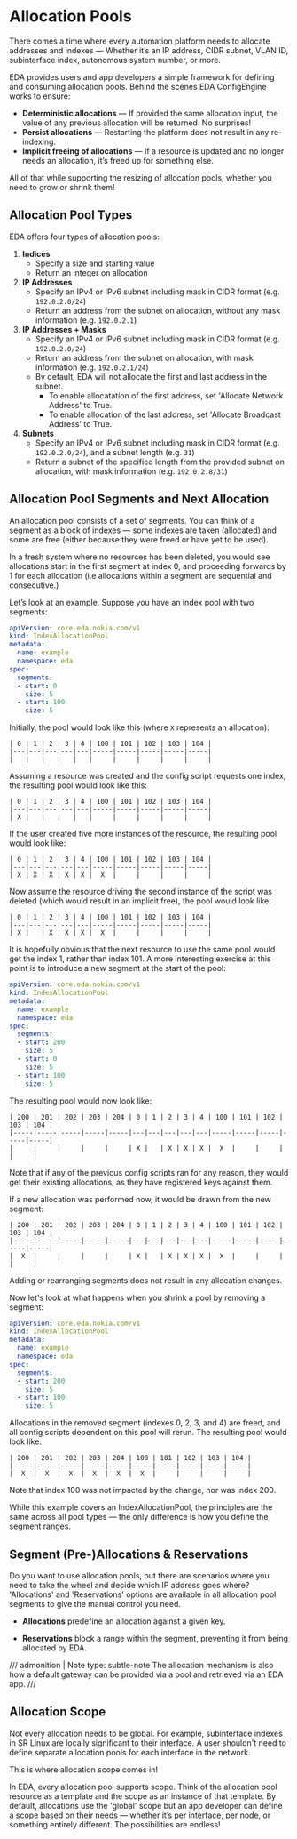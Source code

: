 # Allocation Pools

There comes a time where every automation platform needs to allocate addresses and indexes — Whether it’s an IP address, CIDR subnet, VLAN ID, subinterface index, autonomous system number, or more.

EDA provides users and app developers a simple framework for defining and consuming allocation pools.
Behind the scenes EDA ConfigEngine works to ensure:

* **Deterministic allocations** — If provided the same allocation input, the value of any previous allocation will be returned. No surprises!
* **Persist allocations** — Restarting the platform does not result in any re-indexing.
* **Implicit freeing of allocations** — If a resource is updated and no longer needs an allocation, it’s freed up for something else.

All of that while supporting the resizing of allocation pools, whether you need to grow or shrink them!

## Allocation Pool Types

EDA offers four types of allocation pools:

1. **Indices**
    * Specify a size and starting value
    * Return an integer on allocation
2. **IP Addresses**
    * Specify an IPv4 or IPv6 subnet including mask in CIDR format (e.g. `192.0.2.0/24`)
    * Return an address from the subnet on allocation, without any mask information (e.g. `192.0.2.1`)
3. **IP Addresses + Masks**
    * Specify an IPv4 or IPv6 subnet including mask in CIDR format (e.g. `192.0.2.0/24`)
    * Return an address from the subnet on allocation, with mask information (e.g. `192.0.2.1/24`)
    * By default, EDA will not allocate the first and last address in the subnet.
      * To enable allocatation of the first address, set 'Allocate Network Address' to True.
      * To enable allocation of the last address, set 'Allocate Broadcast Address' to True.
4. **Subnets**
    * Specify an IPv4 or IPv6 subnet including mask in CIDR format (e.g. `192.0.2.0/24`), and a subnet length (e.g. `31`)
    * Return a subnet of the specified length from the provided subnet on allocation, with mask information (e.g. `192.0.2.8/31`)

## Allocation Pool Segments and Next Allocation

An allocation pool consists of a set of segments. You can think of a segment as a block of indexes — some indexes are taken (allocated) and some are free (either because they were freed or have yet to be used).

In a fresh system where no resources has been deleted, you would see allocations start in the first segment at index 0, and proceeding forwards by 1 for each allocation (i.e allocations within a segment are sequential and consecutive.)

Let’s look at an example. Suppose you have an index pool with two segments:

```yaml
apiVersion: core.eda.nokia.com/v1
kind: IndexAllocationPool
metadata:
  name: example
  namespace: eda
spec:
  segments:
  - start: 0
    size: 5
  - start: 100
    size: 5
```

Initially, the pool would look like this (where `X` represents an allocation):

```
| 0 | 1 | 2 | 3 | 4 | 100 | 101 | 102 | 103 | 104 |
|---|---|---|---|---|-----|-----|-----|-----|-----|
|   |   |   |   |   |     |     |     |     |     |
```

Assuming a resource was created and the config script requests one index, the resulting pool would look like this:

```
| 0 | 1 | 2 | 3 | 4 | 100 | 101 | 102 | 103 | 104 |
|---|---|---|---|---|-----|-----|-----|-----|-----|
| X |   |   |   |   |     |     |     |     |     |
```

If the user created five more instances of the resource, the resulting pool would look like:

```
| 0 | 1 | 2 | 3 | 4 | 100 | 101 | 102 | 103 | 104 |
|---|---|---|---|---|-----|-----|-----|-----|-----|
| X | X | X | X | X |  X  |     |     |     |     |
```

Now assume the resource driving the second instance of the script was deleted (which would result in an implicit free), the pool would look like:

```
| 0 | 1 | 2 | 3 | 4 | 100 | 101 | 102 | 103 | 104 |
|---|---|---|---|---|-----|-----|-----|-----|-----|
| X |   | X | X | X |  X  |     |     |     |     |
```

It is hopefully obvious that the next resource to use the same pool would get the index 1, rather than index 101. A more interesting exercise at this point is to introduce a new segment at the start of the pool:

```yaml
apiVersion: core.eda.nokia.com/v1
kind: IndexAllocationPool
metadata:
  name: example
  namespace: eda
spec:
  segments:
  - start: 200
    size: 5
  - start: 0
    size: 5
  - start: 100
    size: 5
```

The resulting pool would now look like:

```
| 200 | 201 | 202 | 203 | 204 | 0 | 1 | 2 | 3 | 4 | 100 | 101 | 102 | 103 | 104 |
|-----|-----|-----|-----|-----|---|---|---|---|---|-----|-----|-----|-----|-----|
|     |     |     |     |     | X |   | X | X | X |  X  |     |     |     |     |
```

Note that if any of the previous config scripts ran for any reason, they would get their existing allocations, as they have registered keys against them.

If a new allocation was performed now, it would be drawn from the new segment:

```
| 200 | 201 | 202 | 203 | 204 | 0 | 1 | 2 | 3 | 4 | 100 | 101 | 102 | 103 | 104 |
|-----|-----|-----|-----|-----|---|---|---|---|---|-----|-----|-----|-----|-----|
|  X  |     |     |     |     | X |   | X | X | X |  X  |     |     |     |     |
```

Adding or rearranging segments does not result in any allocation changes.

Now let's look at what happens when you shrink a pool by removing a segment:

```yaml
apiVersion: core.eda.nokia.com/v1
kind: IndexAllocationPool
metadata:
  name: example
  namespace: eda
spec:
  segments:
  - start: 200
    size: 5
  - start: 100
    size: 5
```

Allocations in the removed segment (indexes 0, 2, 3, and 4) are freed, and all config scripts dependent on this pool will rerun. The resulting pool would look like:

```
| 200 | 201 | 202 | 203 | 204 | 100 | 101 | 102 | 103 | 104 |
|-----|-----|-----|-----|-----|-----|-----|-----|-----|-----|
|  X  |  X  |  X  |  X  |  X  |  X  |     |     |     |     |
```

Note that index 100 was not impacted by the change, nor was index 200.

While this example covers an IndexAllocationPool, the principles are the same across all pool types — the only difference is how you define the segment ranges.

## Segment (Pre-)Allocations & Reservations

Do you want to use allocation pools, but there are scenarios where you need to take the wheel and decide which IP address goes where?
'Allocations' and 'Reservations' options are available in all allocation pool segments to give the manual control you need.

* **Allocations** predefine an allocation against a given key.

* **Reservations** block a range within the segment, preventing it from being allocated by EDA.

/// admonition | Note
    type: subtle-note
The allocation mechanism is also how a default gateway can be provided via a pool and retrieved via an EDA app.
///

## Allocation Scope

Not every allocation needs to be global. For example, subinterface indexes in SR Linux are locally significant to their interface. A user shouldn't need to define separate allocation pools for each interface in the network.

This is where allocation scope comes in!

In EDA, every allocation pool supports scope. Think of the allocation pool resource as a template and the scope as an instance of that template.
By default, allocations use the 'global' scope but an app developer can define a scope based on their needs — whether it’s per interface, per node, or something entirely different. The possibilities are endless!
